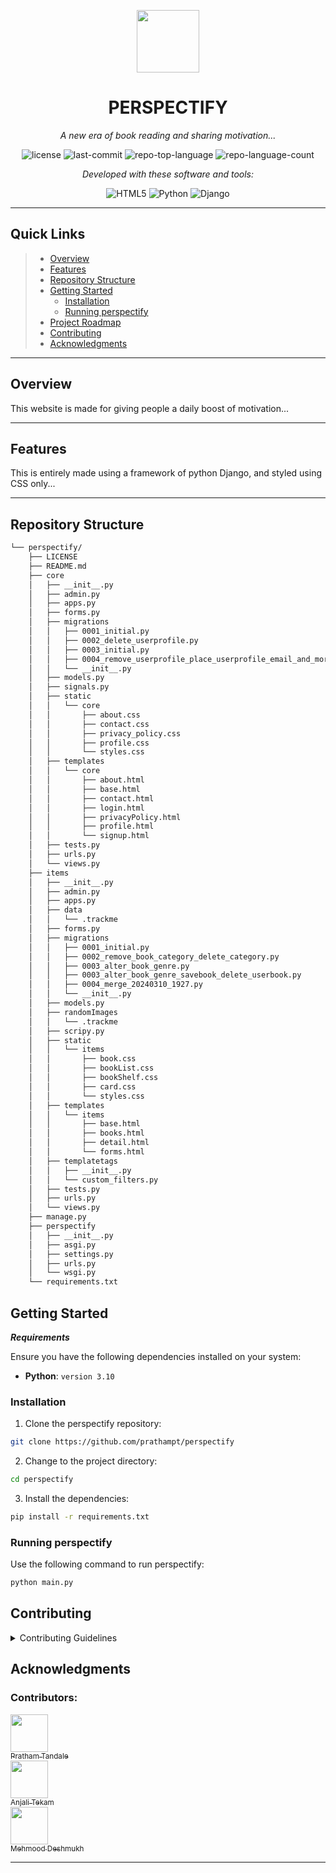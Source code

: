 <p align="center">
  <img src="https://cdn-icons-png.flaticon.com/512/6295/6295417.png" width="100" />
</p>
<p align="center">
    <h1 align="center">PERSPECTIFY</h1>
</p>
<p align="center">
    <em>A new era of book reading and sharing motivation...</em>
</p>
<p align="center">
	<img src="https://img.shields.io/github/license/prathampt/perspectify?style=flat&color=0080ff" alt="license">
	<img src="https://img.shields.io/github/last-commit/prathampt/perspectify?style=flat&logo=git&logoColor=white&color=0080ff" alt="last-commit">
	<img src="https://img.shields.io/github/languages/top/prathampt/perspectify?style=flat&color=0080ff" alt="repo-top-language">
	<img src="https://img.shields.io/github/languages/count/prathampt/perspectify?style=flat&color=0080ff" alt="repo-language-count">
<p>
<p align="center">
		<em>Developed with these software and tools:</em>
</p>
<p align="center">
	<img src="https://img.shields.io/badge/HTML5-E34F26.svg?style=flat&logo=HTML5&logoColor=white" alt="HTML5">
	<img src="https://img.shields.io/badge/Python-3776AB.svg?style=flat&logo=Python&logoColor=white" alt="Python">
	<img src="https://img.shields.io/badge/Django-092E20.svg?style=flat&logo=Django&logoColor=white" alt="Django">
</p>
<hr>

##  Quick Links

> - [ Overview](#-overview)
> - [ Features](#-features)
> - [ Repository Structure](#-repository-structure)
> - [ Getting Started](#-getting-started)
>   - [ Installation](#-installation)
>   - [ Running perspectify](#-running-perspectify)
> - [ Project Roadmap](#-project-roadmap)
> - [ Contributing](#-contributing)
> - [ Acknowledgments](#-acknowledgments)

---

##  Overview

This website is made for giving people a daily boost of motivation...

---

##  Features

This is entirely made using a framework of python Django, and styled using CSS only...

---

##  Repository Structure

```sh
└── perspectify/
    ├── LICENSE
    ├── README.md
    ├── core
    │   ├── __init__.py
    │   ├── admin.py
    │   ├── apps.py
    │   ├── forms.py
    │   ├── migrations
    │   │   ├── 0001_initial.py
    │   │   ├── 0002_delete_userprofile.py
    │   │   ├── 0003_initial.py
    │   │   ├── 0004_remove_userprofile_place_userprofile_email_and_more.py
    │   │   └── __init__.py
    │   ├── models.py
    │   ├── signals.py
    │   ├── static
    │   │   └── core
    │   │       ├── about.css
    │   │       ├── contact.css
    │   │       ├── privacy_policy.css
    │   │       ├── profile.css
    │   │       └── styles.css
    │   ├── templates
    │   │   └── core
    │   │       ├── about.html
    │   │       ├── base.html
    │   │       ├── contact.html
    │   │       ├── login.html
    │   │       ├── privacyPolicy.html
    │   │       ├── profile.html
    │   │       └── signup.html
    │   ├── tests.py
    │   ├── urls.py
    │   └── views.py
    ├── items
    │   ├── __init__.py
    │   ├── admin.py
    │   ├── apps.py
    │   ├── data
    │   │   └── .trackme
    │   ├── forms.py
    │   ├── migrations
    │   │   ├── 0001_initial.py
    │   │   ├── 0002_remove_book_category_delete_category.py
    │   │   ├── 0003_alter_book_genre.py
    │   │   ├── 0003_alter_book_genre_savebook_delete_userbook.py
    │   │   ├── 0004_merge_20240310_1927.py
    │   │   └── __init__.py
    │   ├── models.py
    │   ├── randomImages
    │   │   └── .trackme
    │   ├── scripy.py
    │   ├── static
    │   │   └── items
    │   │       ├── book.css
    │   │       ├── bookList.css
    │   │       ├── bookShelf.css
    │   │       ├── card.css
    │   │       └── styles.css
    │   ├── templates
    │   │   └── items
    │   │       ├── base.html
    │   │       ├── books.html
    │   │       ├── detail.html
    │   │       └── forms.html
    │   ├── templatetags
    │   │   ├── __init__.py
    │   │   └── custom_filters.py
    │   ├── tests.py
    │   ├── urls.py
    │   └── views.py
    ├── manage.py
    ├── perspectify
    │   ├── __init__.py
    │   ├── asgi.py
    │   ├── settings.py
    │   ├── urls.py
    │   └── wsgi.py
    └── requirements.txt
```

##  Getting Started

***Requirements***

Ensure you have the following dependencies installed on your system:

* **Python**: `version 3.10`

###  Installation

1. Clone the perspectify repository:

```sh
git clone https://github.com/prathampt/perspectify
```

2. Change to the project directory:

```sh
cd perspectify
```

3. Install the dependencies:

```sh
pip install -r requirements.txt
```

###  Running perspectify

Use the following command to run perspectify:

```sh
python main.py
```

##  Contributing

<details closed>
    <summary>Contributing Guidelines</summary>

1. **Fork the Repository**: Start by forking the project repository to your GitHub account.
2. **Clone Locally**: Clone the forked repository to your local machine using a Git client.
   ```sh
   git clone https://github.com/prathampt/perspectify
   ```
3. **Create a New Branch**: Always work on a new branch, giving it a descriptive name.
   ```sh
   git checkout -b dev_yourname
   ```
4. **Make Your Changes**: Develop and test your changes locally.
5. **Commit Your Changes**: Commit with a clear message describing your updates.
   ```sh
   git commit -m 'Implemented new feature x.'
   ```
6. **Push to GitHub**: Push the changes to your forked repository.
   ```sh
   git push origin new-feature-x
   ```
7. **Submit a Pull Request**: Create a PR against the original project repository. Clearly describe the changes and their motivations.

Once your PR is reviewed and approved, it will be merged into the main branch.

</details>


##  Acknowledgments

### Contributors:

[<img src="https://github.com/prathampt.png" width="60px;"/><br /><sub>Pratham Tandale</sub><br/>](https://github.com/prathampt/)
[<img src="https://github.com/anjali04tekam.png" width="60px;"/><br /><sub>Anjali Tekam</sub><br/>](https://github.com/anjali04tekam)
[<img src="https://github.com/Mehmood-Deshmukh.png" width="60px;"/><br /><sub>Mehmood Deshmukh</sub><br/>](https://github.com/Mehmood-Deshmukh)


---
